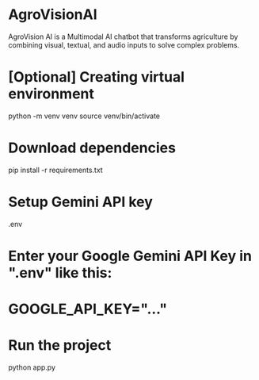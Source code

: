 # AgroVisionAI
AgroVision AI is a Multimodal AI chatbot that transforms agriculture by combining visual, textual, and audio inputs to solve complex problems.


# [Optional] Creating virtual environment
python -m venv venv
source venv/bin/activate

# Download dependencies
pip install -r requirements.txt

# Setup Gemini API key
.env
# Enter your Google Gemini API Key in ".env" like this:
# GOOGLE_API_KEY="..."

# Run the project
python app.py
```
